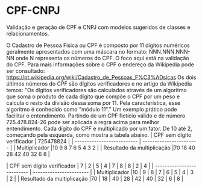 # CPF-CNPJ
Validação e geração de CPF e CNPJ com modelos sugeridos de classes e relacionamentos.

O Cadastro de Pessoa Física ou CPF é composto por 11 dígitos numéricos geralmente apresentados com uma máscara no formato: NNN.NNN.NNN-NN onde N representa os números do CPF. O foco aqui está na validação do CPF. Para mais informações sobre o CPF o endereço da Wikipedia pode ser consultado: https://pt.wikipedia.org/wiki/Cadastro_de_Pessoas_F%C3%ADsicas
Os dois últimos números do CPF são dígitos verificadores e no artigo da Wikipedia temos: "Os dígitos verificadores são calculados através de um algoritmo que soma o produto de cada dígito que compõe o CPF por um peso e calcula o resto da divisão dessa soma por 11. Pela característica, esse algoritmo é conhecido como "módulo 11"."
Um exemplo prático pode facilitar o entendimento. Partindo de um CPF fictício válido e de número 725.478.824-26 pode ser aplicada a regra acima para melhor entendimento.
Cada dígito do CPF é multiplicado por um fator. De 10 até 2, começando pela esquerda, como mostra a tabela abaixo.
| CPF sem dígito verificador | 725478824 |
| -------------------------- | ----------------------- |
| Multiplicador              |10 9  8  7  6  5  4 3 2 |
| Resultado da multiplicação |70 18 40 28 42 40 32 6 8 |


| CPF sem dígito verificador | 7 | 2 | 5 | 4 | 7 | 8 | 8 | 2 | 4 |
| -------------------------- | ----------------------- |
| Multiplicador              |10 | 9  |  8  |  7  |  6  |  5  |  4  | 3 |  2 |
| Resultado da multiplicação |70 | 18 |  40 |  28 |  42 |  40 |  32 |  6 |  8 |
